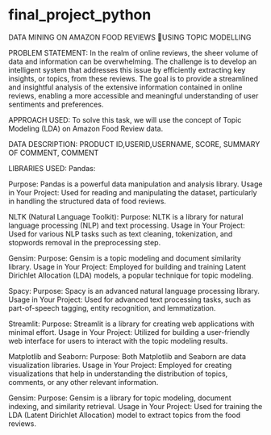 # final_project_python

DATA MINING ON AMAZON FOOD REVIEWS USING TOPIC MODELLING

PROBLEM STATEMENT:
In the realm of online reviews, the sheer volume of data and information can be overwhelming. The challenge is to develop an intelligent system that addresses this issue by efficiently extracting key insights, or topics, from these reviews. The goal is to provide a streamlined and insightful analysis of the extensive information contained in online reviews, enabling a more accessible and meaningful understanding of user sentiments and preferences.

APPROACH USED:
To solve this task, we will use the concept of Topic Modeling (LDA) on Amazon Food Review data.

DATA DESCRIPTION:
PRODUCT ID,USERID,USERNAME, SCORE, SUMMARY OF COMMENT, COMMENT

LIBRARIES USED:
Pandas:

Purpose: Pandas is a powerful data manipulation and analysis library.
Usage in Your Project: Used for reading and manipulating the dataset, particularly in handling the structured data of food reviews.

NLTK (Natural Language Toolkit):
Purpose: NLTK is a library for natural language processing (NLP) and text processing.
Usage in Your Project: Used for various NLP tasks such as text cleaning, tokenization, and stopwords removal in the preprocessing step.

Gensim:
Purpose: Gensim is a topic modeling and document similarity library.
Usage in Your Project: Employed for building and training Latent Dirichlet Allocation (LDA) models, a popular technique for topic modeling.

Spacy:
Purpose: Spacy is an advanced natural language processing library.
Usage in Your Project: Used for advanced text processing tasks, such as part-of-speech tagging, entity recognition, and lemmatization.

Streamlit:
Purpose: Streamlit is a library for creating web applications with minimal effort.
Usage in Your Project: Utilized for building a user-friendly web interface for users to interact with the topic modeling results.

Matplotlib and Seaborn:
Purpose: Both Matplotlib and Seaborn are data visualization libraries.
Usage in Your Project: Employed for creating visualizations that help in understanding the distribution of topics, comments, or any other relevant information.

Gensim:
Purpose: Gensim is a library for topic modeling, document indexing, and similarity retrieval.
Usage in Your Project: Used for training the LDA (Latent Dirichlet Allocation) model to extract topics from the food reviews.
